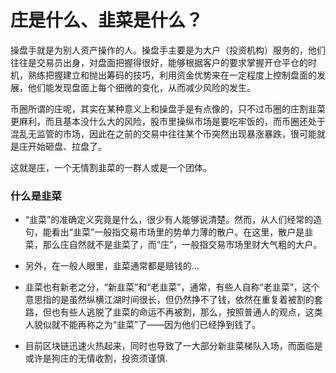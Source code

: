 # 庄是什么、韭菜是什么？


操盘手就是为别人资产操作的人。操盘手主要是为大户（投资机构）服务的，他们往往是交易员出身，对盘面把握得很好，能够根据客户的要求掌握开仓平仓的时机，熟练把握建立和抛出筹码的技巧，利用资金优势来在一定程度上控制盘面的发展，他们能发现盘面上每个细微的变化，从而减少风险的发生。

币圈所谓的庄呢，其实在某种意义上和操盘手是有点像的，只不过币圈的庄割韭菜更麻利，而且基本没什么大的风险，股市里操纵市场是要吃牢饭的，而币圈还处于混乱无监管的市场，因此在之前的交易中往往某个币突然出现暴涨暴跌，很可能就是庄开始砸盘、拉盘了。

这就是庄，一个无情割韭菜的一群人或是一个团体。

### 什么是韭菜

+ “韭菜”的准确定义究竟是什么，很少有人能够说清楚。然而，从人们经常的造句，能看出“韭菜”一般指交易市场里的势单力薄的散户。在这里，散户是韭菜，那么庄自然就不是韭菜了，而“庄”，一般指交易市场里财大气粗的大户。

+ 另外，在一般人眼里，韭菜通常都是赔钱的...


+ 韭菜也有新老之分，“新韭菜”和“老韭菜”，通常，有些人自称“老韭菜”，这个意思指的是虽然纵横江湖时间很长，但仍然挣不了钱，依然在重复着被割的套路，但也有些人逃脱了韭菜的命运不再被割，那么，按照普通人的观点，这类人貌似就不能再称之为“韭菜”了——因为他们已经挣到钱了。

+ 目前区块链迅速火热起来，同时也导致了一大部分新韭菜梯队入场，而面临是或许是狗庄的无情收割，投资须谨慎.